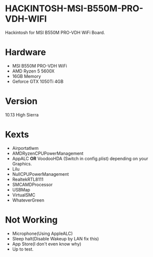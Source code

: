 # HACKINTOSH-MSI-B550M-PRO-VDH-WIFI
Hackintosh for MSI B550M PRO-VDH WiFi Board. 
# Hardware
* MSI B550M PRO-VDH WiFi  
* AMD Ryzen 5 5600X  
* 16GB Memory  
* Geforce GTX 1050Ti 4GB  
# Version
10.13 High Sierra  
# Kexts  
* Airportatlwm  
* AMDRyzenCPUPowerManagement  
* AppALC **OR** VoodooHDA (Switch in config.plist) depending on your Graphics.  
* Lilu  
* NullCPUPowerManagement  
* RealtekRTL8111  
* SMCAMDProcessor  
* USBMap  
* VirtualSMC  
* WhateverGreen  
# Not Working
* Microphone(Using AppleALC)
* Sleep halt(Disable Wakeup by LAN fix this)  
* App Store(I don't even know why)  
* Up to test.  
